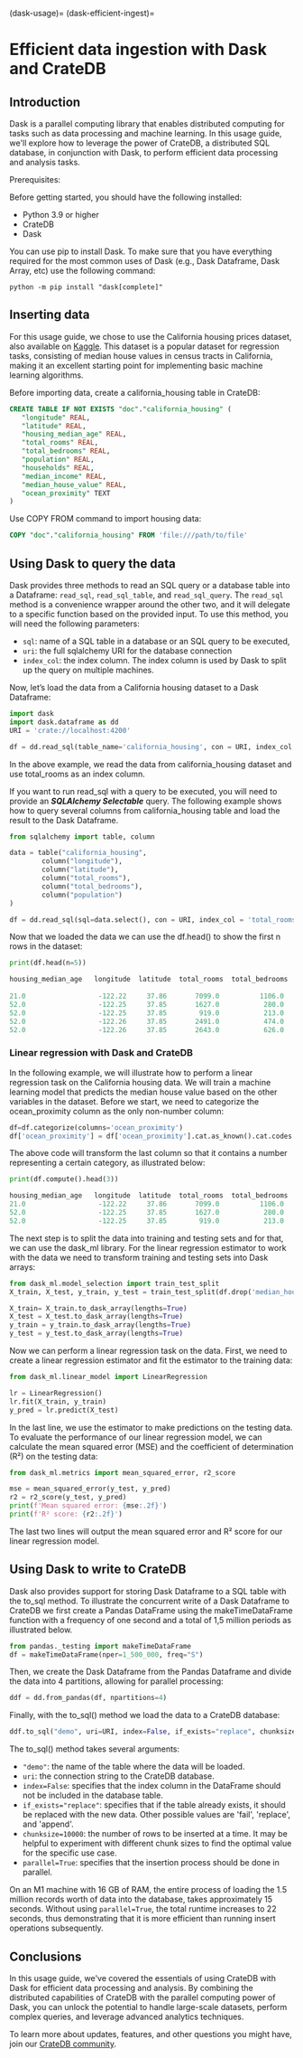 (dask-usage)=
(dask-efficient-ingest)=
# Efficient data ingestion with Dask and CrateDB

## Introduction
Dask is a parallel computing library that enables distributed computing for tasks such as data processing and machine learning.
In this usage guide, we'll explore how to leverage the power of CrateDB, a distributed SQL database, in conjunction with Dask, to perform efficient data processing and analysis tasks.

Prerequisites:

Before getting started, you should have the following installed:

* Python 3.9 or higher
* CrateDB
* Dask

You can use pip to install Dask. To make sure that you have everything required for the most common uses of Dask (e.g., Dask Dataframe, Dask Array, etc) use the following command:

```
python -m pip install "dask[complete]"
```

## Inserting data

For this usage guide, we chose to use the California housing prices dataset, also available on [Kaggle](https://www.kaggle.com/datasets/camnugent/california-housing-prices?resource=download). This dataset is a popular dataset for regression tasks, consisting of median house values in census tracts in California, making it an excellent starting point for implementing basic machine learning algorithms.

Before importing data, create a california_housing table in CrateDB:

```sql
CREATE TABLE IF NOT EXISTS "doc"."california_housing" (
   "longitude" REAL,
   "latitude" REAL,
   "housing_median_age" REAL,
   "total_rooms" REAL,
   "total_bedrooms" REAL,
   "population" REAL,
   "households" REAL,
   "median_income" REAL,
   "median_house_value" REAL,
   "ocean_proximity" TEXT
)
```

Use COPY FROM command to import housing data:

```sql
COPY "doc"."california_housing" FROM 'file:///path/to/file'
```

## Using Dask to query the data

Dask provides three methods to read an SQL query or a database table into a Dataframe:
`read_sql`, `read_sql_table`, and `read_sql_query`.
The `read_sql` method is a convenience wrapper around the other two, and it will
delegate to a specific function based on the provided input. To use this method,
you will need the following parameters:

* `sql`: name of a SQL table in a database or an SQL query to be executed,
* `uri`: the full sqlalchemy URI for the database connection
* `index_col`: the index column. The index column is used by Dask to split up the query on multiple machines.

Now, let’s load the data from a California housing dataset to a Dask Dataframe:

```python
import dask
import dask.dataframe as dd
URI = 'crate://localhost:4200'

df = dd.read_sql(table_name='california_housing', con = URI, index_col = 'total_rooms') 
```

In the above example, we read the data from california_housing dataset and use total_rooms as an index column.

If you want to run read_sql with a query to be executed, you will need to provide an ***SQLAlchemy Selectable*** query. The following example shows how to query several columns from california_housing table and load the result to the Dask Dataframe.

```python
from sqlalchemy import table, column

data = table("california_housing",
        column("longitude"),
        column("latitude"),
        column("total_rooms"),
        column("total_bedrooms"),
        column("population")
)

df = dd.read_sql(sql=data.select(), con = URI, index_col = 'total_rooms')
```

Now that we loaded the data we can use the df.head() to show the first n rows in the dataset:

```python
print(df.head(n=5))
```

```python
housing_median_age   longitude  latitude  total_rooms  total_bedrooms  population  households  median_income  median_house_value ocean_proximity
                                                                                                                             
21.0                  -122.22     37.86       7099.0          1106.0      2401.0      1138.0         8.3014            358500.0        NEAR BAY
52.0                  -122.25     37.85       1627.0           280.0       565.0       259.0         3.8462            342200.0        NEAR BAY
52.0                  -122.25     37.85        919.0           213.0       413.0       193.0         4.0368            269700.0        NEAR BAY
52.0                  -122.26     37.85       2491.0           474.0      1098.0       468.0         3.0750            213500.0        NEAR BAY
52.0                  -122.26     37.85       2643.0           626.0      1212.0       620.0         1.9167            159200.0        NEAR BAY
```

### Linear regression with Dask and CrateDB

In the following example, we will illustrate how to perform a linear regression task on the California housing data. We will train a machine learning model that predicts the median house value based on the other variables in the dataset. Before we start, we need to categorize the ocean_proximity column as the only non-number column:

```python
df=df.categorize(columns='ocean_proximity')
df['ocean_proximity'] = df['ocean_proximity'].cat.as_known().cat.codes
```

The above code will transform the last column so that it contains a number representing a certain category, as illustrated below:
```python
print(df.compute().head(3))
```
```python
housing_median_age   longitude  latitude  total_rooms  total_bedrooms  population  households  median_income  median_house_value ocean_proximity                                                                                                                             
21.0                  -122.22     37.86       7099.0          1106.0      2401.0      1138.0         8.3014            358500.0                3
52.0                  -122.25     37.85       1627.0           280.0       565.0       259.0         3.8462            342200.0                3
52.0                  -122.25     37.85        919.0           213.0       413.0       193.0         4.0368            269700.0                3    
```

The next step is to split the data into training and testing sets and for that, we can use the dask_ml library. For the linear regression estimator to work with the data we need to transform training and testing sets into Dask arrays:

```python
from dask_ml.model_selection import train_test_split
X_train, X_test, y_train, y_test = train_test_split(df.drop('median_house_value', axis=1), df['median_house_value'], test_size=0.2, shuffle=True)

X_train= X_train.to_dask_array(lengths=True)
X_test = X_test.to_dask_array(lengths=True)
y_train = y_train.to_dask_array(lengths=True)
y_test = y_test.to_dask_array(lengths=True)
```

Now we can perform a linear regression task on the data. First, we need to create a linear regression estimator and fit the estimator to the training data:

```python
from dask_ml.linear_model import LinearRegression

lr = LinearRegression()
lr.fit(X_train, y_train)
y_pred = lr.predict(X_test)
```

In the last line, we use the estimator to make predictions on the testing data. To evaluate the performance of our linear regression model, we can calculate the mean squared error (MSE) and the coefficient of determination (R²) on the testing data:

```python
from dask_ml.metrics import mean_squared_error, r2_score

mse = mean_squared_error(y_test, y_pred)
r2 = r2_score(y_test, y_pred)
print(f'Mean squared error: {mse:.2f}')
print(f'R² score: {r2:.2f}')
```

The last two lines will output the mean squared error and R² score for our linear regression model.

## Using Dask to write to CrateDB

Dask also provides support for storing Dask Dataframe to a SQL table with the to_sql method. To illustrate the concurrent write of a Dask Dataframe to CrateDB we first create a Pandas DataFrame using the makeTimeDataFrame function with a frequency of one second and a total of 1,5 million periods as illustrated below.

```python
from pandas._testing import makeTimeDataFrame
df = makeTimeDataFrame(nper=1_500_000, freq="S")
```

Then, we create the Dask Dataframe from the Pandas Dataframe and divide the data into 4 partitions, allowing for parallel processing:

```python
ddf = dd.from_pandas(df, npartitions=4)
```

Finally, with the to_sql() method we load the data to a CrateDB database:

```python
ddf.to_sql("demo", uri=URI, index=False, if_exists="replace", chunksize=10000, parallel=True)
```

The to_sql() method takes several arguments:

* `"demo"`: the name of the table where the data will be loaded.
* `uri`: the connection string to the CrateDB database.
* `index=False`: specifies that the index column in the DataFrame should not be included in the database table.
* `if_exists="replace"`: specifies that if the table already exists, it should be replaced with the new data. Other possible values are 'fail', 'replace', and 'append'.
* `chunksize=10000`: the number of rows to be inserted at a time. It may be helpful to experiment with different chunk sizes to find the optimal value for the specific use case.
* `parallel=True`: specifies that the insertion process should be done in parallel.

On an M1 machine with 16 GB of RAM, the entire process of loading the 1.5 million records worth of data into the database, takes approximately 15 seconds. Without using `parallel=True`, the total runtime increases to 22 seconds, thus demonstrating that it is more efficient than running insert operations subsequently.

## Conclusions

In this usage guide, we've covered the essentials of using CrateDB with Dask for efficient data processing and analysis. By combining the distributed capabilities of CrateDB with the parallel computing power of Dask, you can unlock the potential to handle large-scale datasets, perform complex queries, and leverage advanced analytics techniques.

To learn more about updates, features, and other questions you might have, join our [CrateDB community](https://community.cratedb.com/).
